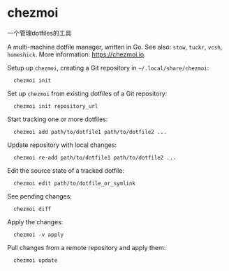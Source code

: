 # chezmoi

一个管理dotfiles的工具




  A multi-machine dotfile manager, written in Go.
  See also: `stow`, `tuckr`, `vcsh`, `homeshick`.
  More information: <https://chezmoi.io>.

  Setup up `chezmoi`, creating a Git repository in `~/.local/share/chezmoi`:

      chezmoi init

  Set up `chezmoi` from existing dotfiles of a Git repository:

      chezmoi init repository_url

  Start tracking one or more dotfiles:

      chezmoi add path/to/dotfile1 path/to/dotfile2 ...

  Update repository with local changes:

      chezmoi re-add path/to/dotfile1 path/to/dotfile2 ...

  Edit the source state of a tracked dotfile:

      chezmoi edit path/to/dotfile_or_symlink

  See pending changes:

      chezmoi diff

  Apply the changes:

      chezmoi -v apply

  Pull changes from a remote repository and apply them:

      chezmoi update